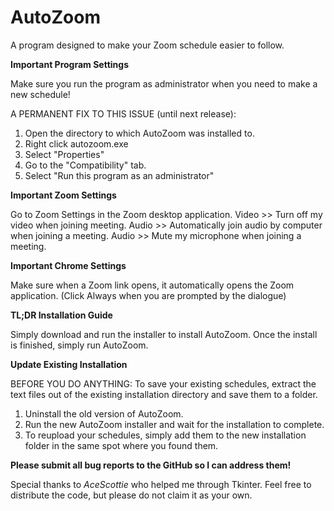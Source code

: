 # AutoZoom
A program designed to make your Zoom schedule easier to follow.

**Important Program Settings**

Make sure you run the program as administrator when you need to make a new schedule!

A PERMANENT FIX TO THIS ISSUE (until next release):
1. Open the directory to which AutoZoom was installed to.
2. Right click autozoom.exe
3. Select "Properties"
4. Go to the "Compatibility" tab.
5. Select "Run this program as an administrator"

**Important Zoom Settings**

Go to Zoom Settings in the Zoom desktop application.
Video >> Turn off my video when joining meeting.
Audio >> Automatically join audio by computer when joining a meeting.
Audio >> Mute my microphone when joining a meeting.

**Important Chrome Settings**

Make sure when a Zoom link opens, it automatically opens the Zoom application. (Click Always when you are prompted by the dialogue)

**TL;DR Installation Guide** 

Simply download and run the installer to install AutoZoom.
Once the install is finished, simply run AutoZoom.

**Update Existing Installation** 

BEFORE YOU DO ANYTHING:
  To save your existing schedules, extract the text files out of the existing installation directory and save them to a folder.
  
1. Uninstall the old version of AutoZoom.
2. Run the new AutoZoom installer and wait for the installation to complete.
3. To reupload your schedules, simply add them to the new installation folder in the same spot where you found them.

**Please submit all bug reports to the GitHub so I can address them!**

Special thanks to *AceScottie* who helped me through Tkinter.
Feel free to distribute the code, but please do not claim it as your own.
